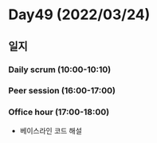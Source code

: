 # Day49 (2022/03/24)

## 일지

### Daily scrum (10:00-10:10)

### Peer session (16:00-17:00)

### Office hour (17:00-18:00)

  * 베이스라인 코드 해설

